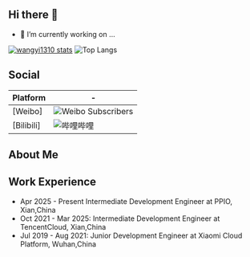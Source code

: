 ## Hi there 👋

- 🔭 I’m currently working on ...


[![wangyi1310 stats](https://github-readme-stats.vercel.app/api?username=wangyi1310&theme=dark&show_icons=true)](https://github.com/wangyi1310)
![Top Langs](https://github-readme-stats.vercel.app/api/top-langs/?username=wangyi1310&hide_progress=true)

## Social
| Platform                               | -                                                                                                                         |
| -------------------------------------- | ------------------------------------------------------------------------------------------------------------------------- |
| [Weibo]  | ![Weibo Subscribers](https://badge.is26.com/youtube-subscribers)|
| [Bilibili] | ![哔哩哔哩](https://badge.is26.com/bilibili) 

## About Me


## Work Experience
- Apr 2025 - Present   Intermediate Development Engineer at PPIO, Xian,China
- Oct 2021 - Mar 2025: Intermediate Development Engineer at TencentCloud, Xian,China 
- Jul 2019 - Aug 2021: Junior Development Engineer at Xiaomi Cloud Platform, Wuhan,China
